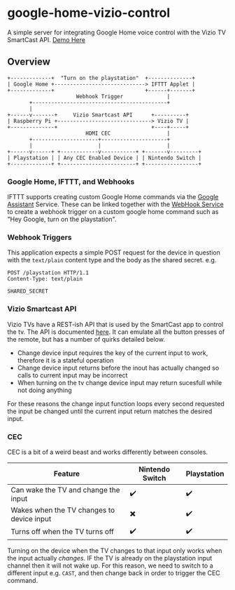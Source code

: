# google-home-vizio-control

A simple server for integrating Google Home voice control with the Vizio TV SmartCast API. [Demo Here](https://www.youtube.com/watch?v=Gl37UplXswY)

## Overview

```
+-------------+  "Turn on the playstation"  +--------------+
| Google Home +-----------------------------> IFTTT Applet |
+-------------+                             +------+-------+
                      Webhook Trigger              |
       +-------------------------------------------+
       |
+------v-------+     Vizio Smartcast API      +----------+
| Raspberry Pi +------------------------------> Vizio TV |
+--------------+                              +----+-----+
                         HDMI CEC                  |
       +---------------------+---------------------+
       |                     |                     |
+------v------+ +------------v-----------+ +-------v---------+
| Playstation | | Any CEC Enabled Device | | Nintendo Switch |
+-------------+ +------------------------+ +-----------------+
```

### Google Home, IFTTT, and Webhooks
IFTTT supports creating custom Google Home commands via the [Google Assistant](https://ifttt.com/google_assistant) Service. These can be linked together with the [WebHook Service](https://ifttt.com/services/maker_webhooks) to create a webhook trigger on a custom google home command such as "Hey Google, turn on the playstation".

### Webhook Triggers
This application expects a simple POST request for the device in question with the `text/plain` content type and the body as the shared secret. e.g.

```
POST /playstation HTTP/1.1
Content-Type: text/plain

SHARED_SECRET
```

### Vizio Smartcast API
Vizio TVs have a REST-ish API that is used by the SmartCast app to control the tv. The API is documented [here](https://github.com/exiva/Vizio_SmartCast_API). It can emulate all the button presses of the remote, but has a number of quirks detailed below.

* Change device input requires the key of the current input to work, therefore it is a stateful operation
* Change device input returns before the inout has actually changed so calls to current input may be incorrect
* When turning on the tv change device input may return sucesfull while not doing anything

For these reasons the change input function loops every second requested the input be changed until the current input return matches the desired input.


### CEC
CEC is a bit of a weird beast and works differently between consoles.

| Feature | Nintendo Switch | Playstation |
| --- | --- | --- |
| Can wake the TV and change the input | :heavy_check_mark: | :heavy_check_mark: |
| Wakes when the TV changes to device input | :heavy_multiplication_x: | :heavy_check_mark: |
| Turns off when the TV turns off | :heavy_check_mark: | :heavy_check_mark: |

Turning on the device when the TV changes to that input only works when the input actually *changes*. IF the TV is already on the playstation input channel then it will not wake up. For this reason, we need to switch to a different input e.g. `CAST`, and then change back in order to trigger the CEC command.

